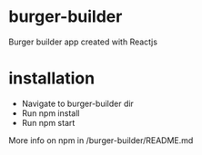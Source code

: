 # burger-builder
Burger builder app created with Reactjs


# installation

- Navigate to burger-builder dir
- Run npm install
- Run npm start

More info on npm in /burger-builder/README.md
